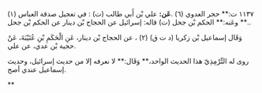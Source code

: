 ١١٣٧ ت:** حجر العدوي (٦) .**عَن:** علي بْن أَبي طالب (ت) : في تعجيل صدقة العباس (١) .** وعَنه:** الحكم بْن جحل (ت) قاله: إسرائيل عن الحجاج بْن دينار عن الحكم بْن جحل.

وَقَال إسماعيل بْن زكريا (د ت ق) (٢) ، عن الحجاج بْن دينار، عَنِ الْحَكَمِ بْنِ عُتَيْبَةَ، عَنْ حجية بْن عدي، عن علي.

روى له التِّرْمِذِيّ هذا الحديث الواحد،** وَقَال:** لا نعرفه إلا من حديث إسرائيل، وحديث إسماعيل عندي أصح.

**